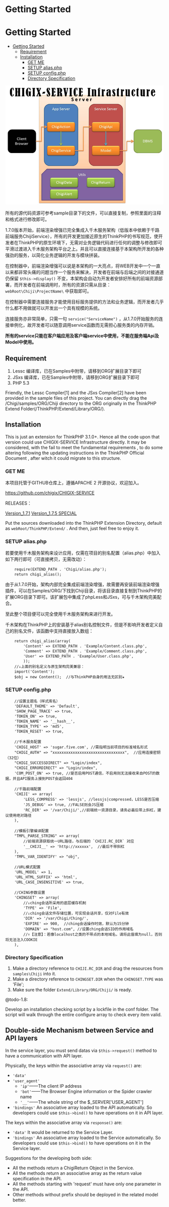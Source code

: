 Getting Started
================================

# Getting Started

- [Getting Started](#getting-started-1)
	- [Requirement](#requirement)
	- [Installation](#installation)
		- [GET ME](#get-me)
		- [SETUP alias.php](#setup-aliasphp)
		- [SETUP config.php](#setup-configphp)
		- [Directory Specification](#directory-specification)

![CHIGIX-SERVICE INFRASTRUCTURE](./img/infrastructure.jpg)

所有的源代码资源可参考sample目录下的文件，可以直接复制，参照里面的注释和格式进行修改即可。

1.7.0版本开始，前端渲染增强已完全集成入千木服务架构（低版本中依赖于千路前端服务ChijiService），所有的开发更加接近原生的ThinkPHP的书写规范，使开发者在ThinkPHP的原生环境下，无需对业务逻辑代码进行任何的调整与修改即可平滑过渡进入千木服务架构平台之上。并且可以直接连接基于本架构所开发的各种强劲的服务，以简化业务逻辑的开发与模块拼装。

在控制器中，前端渲染增强可以说是本架构的一大亮点，将WEB开发中一个一直以来都非常头痛的问题当作一个服务来解决，开发者在前端与后端之间的对接通道仍保留 `$this->display()` 不变，本架构会自动为开发者安排好所有的前端资源部署，而开发者在前端调用时，所有的资源只需从目录：`webRoot\Chiji\ProjectName\` 中获取即可。

在控制器中需要连接服务才能使用目标服务提供的方法和业务逻辑，而开发者几乎什么都不用做就可以开发出一个具有规模的系统。

连接服务亦非常简单，只需一句 `service("ServiceName")` ，从1.7.0开始服务的连接单例化，故开发者可以随意调用service函数而无需担心服务类的内存开销。

**所有的service只能在客户端应用及客户端service中使用，不能在服务端Api及Model中使用。**

## Requirement

1. Lessc 编译库，已在Samples中附带，请移到ORG扩展目录下即可
2. JSxs 编译库，已在Samples中附带，请移到ORG扩展目录下即可
3. PHP 5.3

Friendly, the Lessc Compiler[1] and the JSxs Compiler[2] have been provided in the sample files of this project. You can directly drag the /Chigi/samples/ORG/Chiji directory to the ORG originally in the ThinkPHP Extend Folder(/ThinkPHP/Extend/Library/ORG/).

## Installation

This is just an extension for ThinkPHP 3.1.0+. Hence all the code upon that version could use CHIGIX-SERVICE Infrastructure directly. It may be considered, with the fail to meet the fundamental requirements , to do some altering following the updating instructions in the ThinkPHP Official Document ,  after witch it could migrate to this structure.

### GET ME

本项目托管于GITHUB仓库上，遵循APACHE 2 开源协议，欢迎加入。

https://github.com/chigix/CHIGIX-SERVICE

RELEASES：

[Version_1.7.1](https://github.com/chigix/CHIGIX-SERVICE/archive/V_1.7.1.zip)
[Version_1.7.5 SPECIAL](https://github.com/chigix/CHIGIX-SERVICE/archive/V_1.7.5.zip)

Put the sources downloaded into the ThinkPHP Extension Directory, default as `webRoot/ThinkPHP/Extend/` . And then, just feel free to enjoy it.

### SETUP alias.php

若要使用千木服务架构来设计应用，仅需在项目的别名配置（alias.php）中加入如下两行即可（可直接拷贝，无需改动）：

		require(EXTEND_PATH . 'Chigi/alias.php');
		return chigi_alias();

由于从1.7.0开始，架构内部完全集成前端渲染增强，故需要再安装前端渲染增强插件，可以在Samples/ORG/下找到Chiji目录，将该目录直接复制到ThinkPHP的扩展ORG目录下即可。该扩展包中集成了phpLess和JSxs，可与千木架构完美配合。

至此整个项目便可以完全使用千木服务架构来进行开发。

千木架构在ThinkPHP上的安装基于alias别名控制文件，但是不影响开发者定义自己的别名文件，该函数中支持直接放入数组：

		return chigi_alias(array(
			'Content' => EXTEND_PATH . 'Example/Content.class.php',
			'Comment' => EXTEND_PATH . 'Example/Comment.class.php',
			'User' => EXTEND_PATH . 'Example/User.class.php',
			));
		//↓上面的别名定义与原生架构完美兼容：
		import('Content');
		$obj = new Content();  //与ThinkPHP自身的用法无区别★

### SETUP config.php

		//设置主题名（样式库名）
		'DEFAULT_THEME' => 'Default',
		'SHOW_PAGE_TRACE' => true,
		'TOKEN_ON' => true,
		'TOKEN_NAME' => '__hash__',
		'TOKEN_TYPE' => 'md5',
		'TOKEN_RESET' => true,

		//千木服务配置
		'CHIGI_HOST' => 'sugar.five.com', //需指明当前项目的标准域名形式
		"CHIGI_AUTH" => "xxxxxxxxxxxxxxxxxxxxxxxxxxxxxxxx",  //应用连接密钥（32位）
		"CHIGI_SUCCESSDIRECT" => "Login/index",
		"CHIGI_ERRORDIRECT" => "Login/index",
		'COM_POST_ON' => true, //是否启用POST通信，不启用则无法接收来自POST的数据，并且API服务上接到POST会返回404
		
		//千路前端配置
		'CHIJI' => array(
		    'LESS_COMPRESS' => 'lessjs', //lessjs|compressed，LESS是否压缩
		    'JS_DEBUG' => true, //FALSE则会JS压缩
		    'RC_DIR' => '/var/Chiji/',//前端统一资源目录，请务必最后带上斜杠，建议使用绝对路径
		),
		
		//模板引擎编译配置
		"TMPL_PARSE_STRING" => array(
			//前端资源获取统一URL路径，与后端的 `CHIJI.RC_DIR` 对应
		    '__CHIJI__' => 'http://xxxxxx',  //最后不带斜杠
		),
		'TMPL_VAR_IDENTIFY' => "obj",
		
		//URL模式配置
		'URL_MODEL' => 1,
		'URL_HTML_SUFFIX' => 'html',
		'URL_CASE_INSENSITIVE' => true,
		
		//CHING参数设置
		'CHINGSET' => array(
		    //↓ching会话所采用的底层缓存机制
		    'TYPE' => 'File',
		    //↓ching会话文件存储位置，可实现会话共享，仅对File有效
		    'DIR' => '/var/Chigi/Ching/',
		    'EXPIRE' => 900,  //ching会话操作时效，默认为15分钟
		    'DOMAIN' => "host.com", //设置ching会话SID的作用域名
		    //↑【注意】：若像localhost之类的不带点的本地域名，请将此值填为null，否则将无法注入COOKIE
		),

### Directory Specification

1. Make a directory reference to `CHIJI.RC_DIR` and drag the resources from `samples\Chiji` into it.
2. Make a directory reference to `CHINGSET.DIR` when the `CHINGSET.TYPE` was 'File';
3. Make sure the folder `Extend/Library/ORG/Chiji/` is ready.

@todo-1.8:

Develop an installation checking script by a lockfile in the conf folder. The script will walk through the entire configure array to check every item valid.

## Double-side Mechanism between Service and API layers

In the service layer, you must send datas via `$this->request()` method to have a communication with API layer.

Physically, the keys within the associative array via `request()` are:

* `'data'`
* `'user_agent'`
	* `'ip'`——The client IP address
	* `'bot'`——The Browser Engine information or the Spider crawler name
	* `'__'`——The whole string of the $_SERVER['USER_AGENT']
* `'bindings'`
	An associative array loaded to the API automatically. So developers could use `$this->bind()` to have operations on it in API layer.


The keys within the associative array via `response()` are:

* `'data'`
	It would be returned to the Service Layer.
* `'bindings'`
	An associative array loaded to the Service automatically. So developers could use `$this->bind()` to have operations on it in the Service layer.

Suggestions for the developing both side:

* All the methods return a ChigiReturn Object in the Service.
* All the methods return an associative array as the return value specification in the API.
* All the methods starting with 'request' must have only one parameter in the API.
* Other methods without prefix should be deployed in the related model better.
